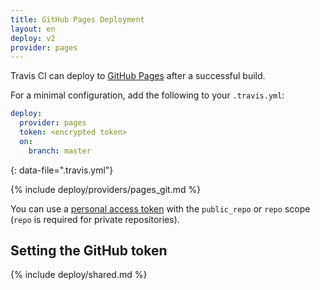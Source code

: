 ```yaml
---
title: GitHub Pages Deployment
layout: en
deploy: v2
provider: pages
---
```


Travis CI can deploy to [GitHub Pages](https://pages.github.com/) after a successful build.

For a minimal configuration, add the following to your `.travis.yml`:

```yaml
deploy:
  provider: pages
  token: <encrypted token>
  on:
    branch: master
```
{: data-file=".travis.yml"}

{% include deploy/providers/pages_git.md %}

You can use a [personal access token](https://help.github.com/articles/creating-an-access-token-for-command-line-use/)
with the `public_repo` or `repo` scope (`repo` is required for private
repositories).

## Setting the GitHub token

{% include deploy/shared.md %}
